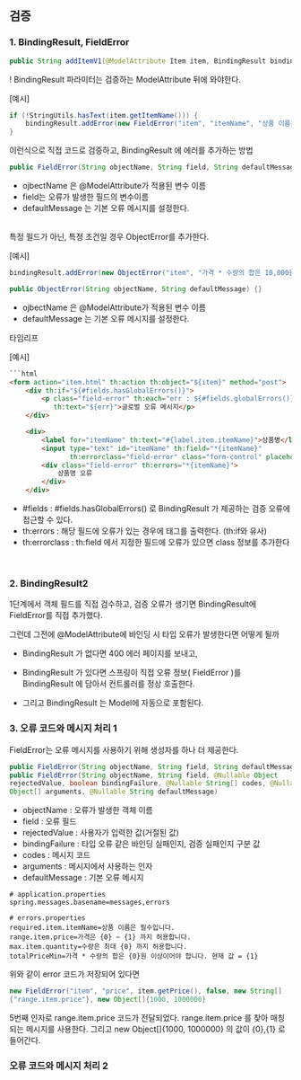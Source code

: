 ## 검증 

### 1. BindingResult, FieldError

```JAVA
public String addItemV1(@ModelAttribute Item item, BindingResult bindingResult)
```
! BindingResult 파라미터는 검증하는 ModelAttribute 뒤에 와야한다.


[예시]
```java
if (!StringUtils.hasText(item.getItemName())) {
    bindingResult.addError(new FieldError("item", "itemName", "상품 이름은 필수입니다."));
}
```
이런식으로 직접 코드로 검증하고, BindingResult 에 에러를 추가하는 방법

```java
public FieldError(String objectName, String field, String defaultMessage) {} 
```
- ojbectName 은  @ModelAttribute가 적용된 변수 이름
- field는 오류가 발생한 필드의 변수이름
- defaultMessage 는 기본 오류 메시지를 설정한다.

<br>
특정 필드가 아닌, 특정 조건일 경우 ObjectError를 추가한다.

[예시]
```java
bindingResult.addError(new ObjectError("item", "가격 * 수량의 합은 10,000원 이상이어야합니다. 현재 값 = " + resultPrice));
```
```java
public ObjectError(String objectName, String defaultMessage) {}
```
- ojbectName 은  @ModelAttribute가 적용된 변수 이름
- defaultMessage 는 기본 오류 메시지를 설정한다.

타임리프

[예시]
```html
```html
<form action="item.html" th:action th:object="${item}" method="post">
    <div th:if="${#fields.hasGlobalErrors()}">
        <p class="field-error" th:each="err : ${#fields.globalErrors()}"
           th:text="${err}">글로벌 오류 메시지</p>
    </div>

    <div>
        <label for="itemName" th:text="#{label.item.itemName}">상품명</label>
        <input type="text" id="itemName" th:field="*{itemName}"
               th:errorclass="field-error" class="form-control" placeholder="이름을 입력하세요">
        <div class="field-error" th:errors="*{itemName}">
            상품명 오류
        </div>
    </div>

```
- #fields : #fields.hasGlobalErrors() 로 BindingResult 가 제공하는 검증 오류에 접근할 수 있다.
- th:errors : 해당 필드에 오류가 있는 경우에 태그를 출력한다. (th:if와 유사)
- th:errorclass : th:field 에서 지정한 필드에 오류가 있으면 class 정보를 추가한다

<br>

### 2. BindingResult2

1단계에서 객체 필드를 직접 검수하고, 검증 오류가 생기면 BindingResult에 FieldError를 직접 추가했다.

그런데 그전에 @ModelAttribute에 바인딩 시 타입 오류가 발생한다면 어떻게 될까

- BindingResult 가 없다면 400 에러 페이지를 보내고,
- BindingResult 가 있다면 스프링이 직접 오류 정보( FieldError )를 BindingResult 에 담아서 컨트롤러를 정상 호출한다.

- 그리고 BindingResult 는 Model에 자동으로 포함된다.

### 3. 오류 코드와 메시지 처리 1

FieldError는 오류 메시지를 사용하기 위해 생성자를 하나 더 제공한다.

```java
public FieldError(String objectName, String field, String defaultMessage);
public FieldError(String objectName, String field, @Nullable Object
rejectedValue, boolean bindingFailure, @Nullable String[] codes, @Nullable
Object[] arguments, @Nullable String defaultMessage)
```
- objectName : 오류가 발생한 객체 이름
- field : 오류 필드
- rejectedValue : 사용자가 입력한 값(거절된 값)
- bindingFailure : 타입 오류 같은 바인딩 실패인지, 검증 실패인지 구분 값
- codes : 메시지 코드
- arguments : 메시지에서 사용하는 인자
- defaultMessage : 기본 오류 메시지

```properties
# application.properties
spring.messages.basename=messages,errors
```
```properties
# errors.properties
required.item.itemName=상품 이름은 필수입니다.
range.item.price=가격은 {0} ~ {1} 까지 허용합니다.
max.item.quantity=수량은 최대 {0} 까지 허용합니다.
totalPriceMin=가격 * 수량의 합은 {0}원 이상이어야 합니다. 현재 값 = {1}
```

위와 같이 error 코드가 저장되어 있다면
```java
new FieldError("item", "price", item.getPrice(), false, new String[]
{"range.item.price"}, new Object[]{1000, 1000000}
```

5번째 인자로 range.item.price 코드가 전달되었다.
range.item.price 를 찾아 매칭되는 메시지를 사용한다. 그리고 new Object[]{1000, 1000000} 의 값이 {0},{1} 로 들어간다.

### 오류 코드와 메시지 처리 2